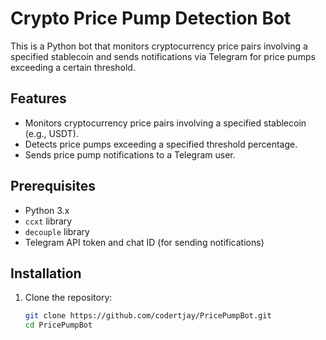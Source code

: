 # Crypto Price Pump Detection Bot

This is a Python bot that monitors cryptocurrency price pairs involving a specified stablecoin and sends notifications via Telegram for price pumps exceeding a certain threshold.

## Features

- Monitors cryptocurrency price pairs involving a specified stablecoin (e.g., USDT).
- Detects price pumps exceeding a specified threshold percentage.
- Sends price pump notifications to a Telegram user.

## Prerequisites

- Python 3.x
- `ccxt` library
- `decouple` library
- Telegram API token and chat ID (for sending notifications)

## Installation

1. Clone the repository:

   ```bash
   git clone https://github.com/codertjay/PricePumpBot.git
   cd PricePumpBot
